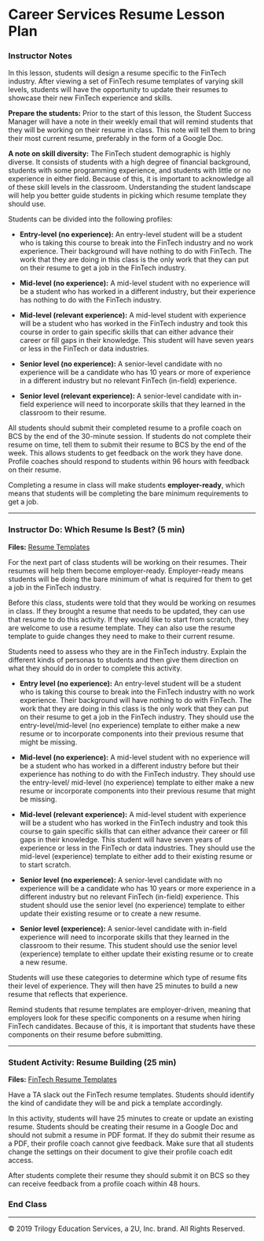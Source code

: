 # Career Services Resume Lesson Plan

### Instructor Notes

In this lesson, students will design a resume specific to the FinTech industry. After viewing a set of FinTech resume templates of varying skill levels, students will have the opportunity to update their resumes to showcase their new FinTech experience and skills.

**Prepare the students:** Prior to the start of this lesson, the Student Success Manager  will have a note in their weekly email that will remind students that they will be working on their resume in class. This note will tell them to bring their most current resume, preferably in the form of a Google Doc.

**A note on skill diversity:** The FinTech student demographic is highly diverse. It consists of students with a high degree of financial background, students with some programming experience, and students with little or no experience in either field. Because of this, it is important to acknowledge all of these skill levels in the classroom. Understanding the student landscape will help you better guide students in picking which resume template they should use.

Students can be divided into the following profiles:

* **Entry-level (no experience):** An entry-level student will be a student who is taking this course to break into the FinTech industry and no work experience. Their background will have nothing to do with FinTech. The work that they are doing in this class is the only work that they can put on their resume to get a job in the FinTech industry.

* **Mid-level (no experience):** A mid-level student with no experience will be a student who has worked in a different industry, but their experience has nothing to do with the FinTech industry.

* **Mid-level (relevant experience):** A mid-level student with experience will be a student who has worked in the FinTech industry and took this course in order to gain specific skills that can either advance their career or fill gaps in their knowledge. This student will have seven years or less in the FinTech or data industries.

* **Senior level (no experience):** A senior-level candidate with no experience will be a candidate who has 10 years or more of experience in a different industry but no relevant FinTech (in-field) experience.

* **Senior level (relevant experience):** A senior-level candidate with in-field experience will need to incorporate skills that they learned in the classroom to their resume.

All students should submit their completed resume to a profile coach on BCS by the end of the 30-minute session. If students do not complete their resume on time, tell them to submit their resume to BCS by the end of the week. This allows students to get feedback on the work they have done. Profile coaches should respond to students within 96 hours with feedback on their resume.

Completing a resume in class will make students **employer-ready**, which means that students will be completing the bare minimum requirements to get a job.

---

### Instructor Do: Which Resume Is Best? (5 min)

**Files:** [Resume Templates](https://docs.google.com/document/d/1p2IaA5qybg1W71B8eRhDw74INZ_FAXfuSTdpQHqUFTs/edit?usp=sharing)

For the next part of class students will be working on their resumes. Their resumes will help them become employer-ready. Employer-ready means students will be doing the bare minimum of what is required for them to get a job in the FinTech industry.

Before this class, students were told that they would be working on resumes in class. If they brought a resume that needs to be updated, they can use that resume to do this activity. If they would like to start from scratch, they are welcome to use a resume template. They can also use the resume template to guide changes they need to make to their current resume.

Students need to assess who they are in the FinTech industry. Explain the different kinds of personas to students and then give them direction on what they should do in order to complete this activity.

* **Entry level (no experience):** An entry-level student will be a student who is taking this course to break into the FinTech industry with no work experience. Their background will have nothing to do with FinTech. The work that they are doing in this class is the only work that they can put on their resume to get a job in the FinTech industry. They should use the entry-level/mid-level (no experience) template to either make a new resume or to incorporate components into their previous resume that might be missing.

* **Mid-level (no experience):** A mid-level student with no experience will be a student who has worked in a different industry before but their experience has nothing to do with the FinTech industry. They should use the entry-level/
mid-level (no experience) template to either make a new resume or incorporate components into their previous resume that might be missing.

* **Mid-level (relevant experience):** A mid-level student with experience will be a student who has worked in the FinTech industry and took this course to gain specific skills that can either advance their career or fill gaps in their knowledge. This student will have seven years of experience or less in the FinTech or data industries. They should use the mid-level (experience) template to either add to their existing resume or to start scratch.

* **Senior level (no experience):** A senior-level candidate with no experience will be a candidate who has 10 years or more experience in a different industry but no relevant FinTech (in-field) experience. This student should use the senior level (no experience) template to either update their existing resume or to create a new resume.

* **Senior level (experience):** A senior-level candidate with in-field experience will need to incorporate skills that they learned in the classroom to their resume. This student should use the senior level (experience) template to either update their existing resume or to create a new resume.

Students will use these categories to determine which type of resume fits their level of experience. They will then have 25 minutes to build a new resume that reflects that experience.

Remind students that resume templates are employer-driven, meaning that employers look for these specific components on a resume when hiring FinTech candidates. Because of this, it is important that students have these components on their resume before submitting.

---

### Student Activity: Resume Building (25 min)

**Files:** [FinTech Resume Templates](https://docs.google.com/document/d/1p2IaA5qybg1W71B8eRhDw74INZ_FAXfuSTdpQHqUFTs/edit?usp=sharing)

Have a TA slack out the FinTech resume templates. Students should identify the kind of candidate they will be and pick a template accordingly.

In this activity, students will have 25 minutes to create or update an existing resume. Students should be creating their resume in a Google Doc and should not submit a resume in PDF format. If they do submit their resume as a PDF, their profile coach cannot give feedback. Make sure that all students change the settings on their document to give their profile coach edit access.

After students complete their resume they should submit it on BCS so they can receive feedback from a profile coach within 48 hours.

### End Class

---

© 2019 Trilogy Education Services, a 2U, Inc. brand. All Rights Reserved.
